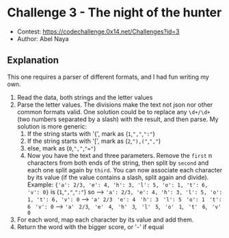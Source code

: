 # Challenge 3 - The night of the hunter
- Contest: https://codechallenge.0x14.net/Challenges?id=3
- Author: Abel Naya

## Explanation
This one requires a parser of different formats, and I had fun writing my own.
1) Read the data, both strings and the letter values
2) Parse the letter values. The divisions make the text not json nor other common formats valid. One solution could be to replace any `\d+/\d+` (two numbers separated by a slash) with the result, and then parse. My solution is more generic:
   1) If the string starts with '{', mark as (`1`,`","`,`":"`)
   2) If the string starts with '[', mark as (`2`,`"),("`,`","`)
   3) else, mark as (`0`,`","`,`"="`)
   4) Now you have the text and three parameters. Remove the `first` n characters from both ends of the string, then split by `second` and each one split again by `third`. You can now associate each character by its value (if the value contains a slash, split again and divide). Example: `{'a': 2/3, 'e': 4, 'h': 3, 'l': 5, 'o': 1, 't': 6, 'v': 0}` is (`1`,`","`,`":"`) so --> `'a': 2/3, 'e': 4, 'h': 3, 'l': 5, 'o': 1, 't': 6, 'v': 0` --> `'a' 2/3` ` 'e': 4` ` 'h': 3` ` 'l': 5` ` 'o': 1` ` 't': 6` ` 'v': 0` --> `'a'` ` 2/3`, ` 'e'` ` 4`, ` 'h'` ` 3`, ` 'l'` ` 5`, ` 'o'` ` 1`, ` 't'` ` 6`, ` 'v'` ` 0`
3) For each word, map each character by its value and add them.
4) Return the word with the bigger score, or '-' if equal
